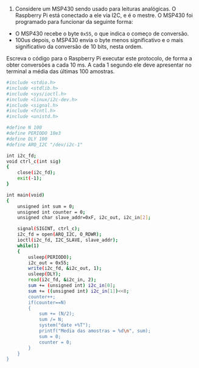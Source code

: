1. Considere um MSP430 sendo usado para leituras analógicas. O Raspberry Pi está conectado a ele via I2C, e é o mestre. 
O MSP430 foi programado para funcionar da seguinte forma:

- O MSP430 recebe o byte `0x55`, o que indica o começo de conversão. 
- 100us depois, o MSP430 envia o byte menos significativo e o mais significativo da conversão de 10 bits, nesta ordem.

Escreva o código para o Raspberry Pi executar este protocolo, de forma a obter conversões a cada 10 ms. A cada 1 segundo ele 
deve apresentar no terminal a média das últimas 100 amostras.


```bash
#include <stdio.h>
#include <stdlib.h>
#include <sys/ioctl.h>
#include <linux/i2c-dev.h>
#include <signal.h>
#include <fcntl.h>
#include <unistd.h>

#define N 100
#define PERIODO 10e3
#define DLY 100
#define ARQ_I2C "/dev/i2c-1"

int i2c_fd;
void ctrl_c(int sig)
{
	close(i2c_fd);
	exit(-1);
}

int main(void)
{
	unsigned int sum = 0;
	unsigned int counter = 0;
	unsigned char slave_addr=0xF, i2c_out, i2c_in[2];

	signal(SIGINT, ctrl_c);
	i2c_fd = open(ARQ_I2C, O_RDWR);
	ioctl(i2c_fd, I2C_SLAVE, slave_addr);
	while(1)
	{
		usleep(PERIODO);
		i2c_out = 0x55;
		write(i2c_fd, &i2c_out, 1);
		usleep(DLY);
		read(i2c_fd, &i2c_in, 2);
		sum += (unsigned int) i2c_in[0];
		sum += ((unsigned int) i2c_in[1])<<8;
		counter++;
		if(counter==N)
		{
			sum += (N/2);
			sum /= N;
			system("date +%T");
			printf("Media das amostras = %d\n", sum);
			sum = 0;
			counter = 0;
		}
	}
}

```
